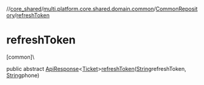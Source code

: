 //[core_shared](../../../index.md)/[multi.platform.core.shared.domain.common](../index.md)/[CommonRepository](index.md)/[refreshToken](refresh-token.md)

# refreshToken

[common]\

public abstract [ApiResponse](../../multi.platform.core.shared.data.common.network.response/-api-response/index.md)&lt;[Ticket](../../multi.platform.core.shared.domain.common.entity/-ticket/index.md)&gt;[refreshToken](refresh-token.md)([String](https://docs.oracle.com/javase/8/docs/api/java/lang/String.html)refreshToken, [String](https://docs.oracle.com/javase/8/docs/api/java/lang/String.html)phone)
